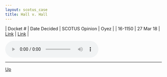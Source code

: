 ```yaml
---
layout: scotus_case
title: Hall v. Hall
---
```


| Docket # | Date Decided | SCOTUS Opinion | Oyez |
| 16-1150 | 27 Mar 18 | [Link](https://www.supremecourt.gov/opinions/preliminaryprint/584US1PP_final.pdf#page=101) | [Link](https://www.oyez.org/cases/2017/16-1150) |

<audio controls>
   <source src='./resources/16-1150.mp3' type='audio/mpeg'>
</audio>

<object data='./resources/16-1150.pdf' type='application/pdf'></object>

---

[Up](./README.md)